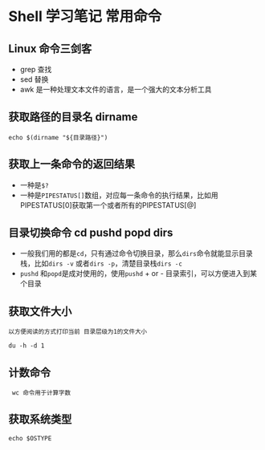 
# Shell 学习笔记 常用命令

## Linux 命令三剑客
* grep 查找
* sed 替换
* awk 是一种处理文本文件的语言，是一个强大的文本分析工具

## 获取路径的目录名 dirname

```shell
echo $(dirname "${目录路径}")
```

## 获取上一条命令的返回结果

* 一种是`$?`
* 一种是`PIPESTATUS[]`数组，对应每一条命令的执行结果，比如用PIPESTATUS[0]获取第一个或者所有的PIPESTATUS[@]

## 目录切换命令 cd pushd popd dirs
- 一般我们用的都是`cd`，只有通过命令切换目录，那么`dirs`命令就能显示目录栈，比如`dirs -v` 或者`dirs -p`，清楚目录栈`dirs -c`
- `pushd` 和`popd`是成对使用的，使用`pushd` + or - 目录索引，可以方便进入到某个目录

## 获取文件大小
```shell
以方便阅读的方式打印当前 目录层级为1的文件大小

du -h -d 1
```

## 计数命令

```shell
 wc 命令用于计算字数
```

## 获取系统类型
```shell
echo $OSTYPE
```